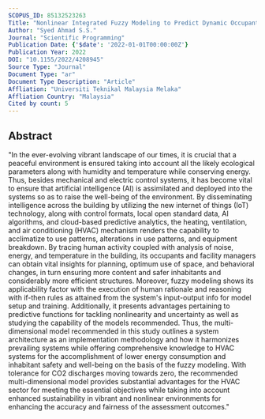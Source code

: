 ```yaml
---
SCOPUS_ID: 85132523263
Title: "Nonlinear Integrated Fuzzy Modeling to Predict Dynamic Occupant Environment Comfort for Optimized Sustainability"
Author: "Syed Ahmad S.S."
Journal: "Scientific Programming"
Publication Date: {'$date': '2022-01-01T00:00:00Z'}
Publication Year: 2022
DOI: "10.1155/2022/4208945"
Source Type: "Journal"
Document Type: "ar"
Document Type Description: "Article"
Affliation: "Universiti Teknikal Malaysia Melaka"
Affliation Country: "Malaysia"
Cited by count: 5
---
```


## Abstract
"In the ever-evolving vibrant landscape of our times, it is crucial that a peaceful environment is ensured taking into account all the likely ecological parameters along with humidity and temperature while conserving energy. Thus, besides mechanical and electric control systems, it has become vital to ensure that artificial intelligence (AI) is assimilated and deployed into the systems so as to raise the well-being of the environment. By disseminating intelligence across the building by utilizing the new internet of things (IoT) technology, along with control formats, local open standard data, AI algorithms, and cloud-based predictive analytics, the heating, ventilation, and air conditioning (HVAC) mechanism renders the capability to acclimatize to use patterns, alterations in use patterns, and equipment breakdown. By tracing human activity coupled with analysis of noise, energy, and temperature in the building, its occupants and facility managers can obtain vital insights for planning, optimum use of space, and behavioral changes, in turn ensuring more content and safer inhabitants and considerably more efficient structures. Moreover, fuzzy modeling shows its applicability factor with the execution of human rationale and reasoning with if-then rules as attained from the system's input-output info for model setup and training. Additionally, it presents advantages pertaining to predictive functions for tackling nonlinearity and uncertainty as well as studying the capability of the models recommended. Thus, the multi-dimensional model recommended in this study outlines a system architecture as an implementation methodology and how it harmonizes prevailing systems while offering comprehensive knowledge to HVAC systems for the accomplishment of lower energy consumption and inhabitant safety and well-being on the basis of the fuzzy modeling. With tolerance for CO2 discharges moving towards zero, the recommended multi-dimensional model provides substantial advantages for the HVAC sector for meeting the essential objectives while taking into account enhanced sustainability in vibrant and nonlinear environments for enhancing the accuracy and fairness of the assessment outcomes."
